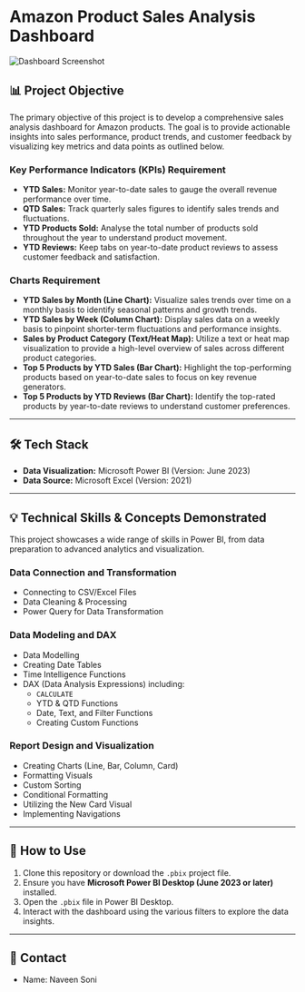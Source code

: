 # Amazon Product Sales Analysis Dashboard

![Dashboard Screenshot](dashboard-screenshot.png)

## 📊 Project Objective

The primary objective of this project is to develop a comprehensive sales analysis dashboard for Amazon products. The goal is to provide actionable insights into sales performance, product trends, and customer feedback by visualizing key metrics and data points as outlined below.

### Key Performance Indicators (KPIs) Requirement

* **YTD Sales:** Monitor year-to-date sales to gauge the overall revenue performance over time.
* **QTD Sales:** Track quarterly sales figures to identify sales trends and fluctuations.
* **YTD Products Sold:** Analyse the total number of products sold throughout the year to understand product movement.
* **YTD Reviews:** Keep tabs on year-to-date product reviews to assess customer feedback and satisfaction.

### Charts Requirement

* **YTD Sales by Month (Line Chart):** Visualize sales trends over time on a monthly basis to identify seasonal patterns and growth trends.
* **YTD Sales by Week (Column Chart):** Display sales data on a weekly basis to pinpoint shorter-term fluctuations and performance insights.
* **Sales by Product Category (Text/Heat Map):** Utilize a text or heat map visualization to provide a high-level overview of sales across different product categories.
* **Top 5 Products by YTD Sales (Bar Chart):** Highlight the top-performing products based on year-to-date sales to focus on key revenue generators.
* **Top 5 Products by YTD Reviews (Bar Chart):** Identify the top-rated products by year-to-date reviews to understand customer preferences.

---

## 🛠️ Tech Stack

* **Data Visualization:** Microsoft Power BI (Version: June 2023)
* **Data Source:** Microsoft Excel (Version: 2021)

---

## 💡 Technical Skills & Concepts Demonstrated

This project showcases a wide range of skills in Power BI, from data preparation to advanced analytics and visualization.

### Data Connection and Transformation
* Connecting to CSV/Excel Files
* Data Cleaning & Processing
* Power Query for Data Transformation

### Data Modeling and DAX
* Data Modelling
* Creating Date Tables
* Time Intelligence Functions
* DAX (Data Analysis Expressions) including:
    * `CALCULATE`
    * YTD & QTD Functions
    * Date, Text, and Filter Functions
    * Creating Custom Functions

### Report Design and Visualization
* Creating Charts (Line, Bar, Column, Card)
* Formatting Visuals
* Custom Sorting
* Conditional Formatting
* Utilizing the New Card Visual
* Implementing Navigations

---

## 🚀 How to Use

1.  Clone this repository or download the `.pbix` project file.
2.  Ensure you have **Microsoft Power BI Desktop (June 2023 or later)** installed.
3.  Open the `.pbix` file in Power BI Desktop.
4.  Interact with the dashboard using the various filters to explore the data insights.

---

## 👤 Contact

* Name: Naveen Soni
